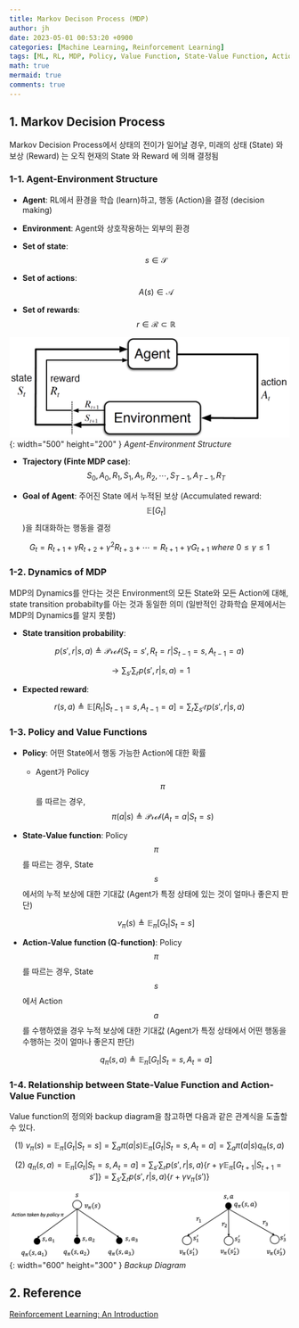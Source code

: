 ```yaml
---
title: Markov Decison Process (MDP)
author: jh
date: 2023-05-01 00:53:20 +0900
categories: [Machine Learning, Reinforcement Learning]
tags: [ML, RL, MDP, Policy, Value Function, State-Value Function, Action-Value Function, Q-function]
math: true
mermaid: true
comments: true
---
```


## 1. Markov Decision Process 

Markov Decision Process에서 상태의 전이가 일어날 경우, 미래의 상태 (State) 와 보상 (Reward) 는 오직 현재의 State 와 Reward 에 의해 결정됨

### 1-1. Agent-Environment Structure

- **Agent**: 
RL에서 환경을 학습 (learn)하고, 행동 (Action)을 결정 (decision making)

- **Environment**: 
Agent와 상호작용하는 외부의 환경

- **Set of state**: $$ s \in \mathcal{S} $$

- **Set of actions**: $$ A(s) \in \mathcal{A} $$

- **Set of rewards**: $$ r \in \mathcal{R} \subset \mathbb{R} $$

![agent-env-structure](/assets/img/posts/mdp/agent_env_structure.png){: width="500" height="200" }
_Agent-Environment Structure_

- **Trajectory (Finte MDP case)**: $$ S_0, A_0, R_1, S_1, A_1, R_2, \cdots, S_{T-1}, A_{T-1}, R_{T} $$

- **Goal of Agent**: 주어진 State 에서 누적된 보상 (Accumulated reward: $$ \mathbb{E}[G_t] $$ )을 최대화하는 행동을 결정

$$ G_t = R_{t+1} + \gamma R_{t+2} + \gamma^2 R_{t+3} + \cdots = R_{t+1} + \gamma G_{t+1} \ where \ 0 \leq \gamma \leq 1$$

### 1-2. Dynamics of MDP

MDP의 Dynamics를 안다는 것은 Environment의 모든 State와 모든 Action에 대해, state transition probabilty를 아는 것과 동일한 의미
(일반적인 강화학습 문제에서는 MDP의 Dynamics를 알지 못함)

- **State transition probability**: 

$$ p(s', r | s, a) \triangleq \mathcal{Prob}(S_t=s', R_t=r | S_{t-1}=s, A_{t-1}=a) $$

$$\rightarrow \sum_{s'}\sum_{r} p(s',r|s, a)=1 $$

- **Expected reward**:

$$ r(s, a) \triangleq \mathbb{E}[R_t | S_{t-1}=s, A_{t-1}=a] = \sum_{r}\sum_{s'} r p(s', r | s, a) $$

### 1-3. Policy and Value Functions

- **Policy**: 어떤 State에서 행동 가능한 Action에 대한 확률 

    + Agent가 Policy $$\pi$$를 따르는 경우, 
        $$ \pi(a|s) \triangleq \mathcal{Prob}(A_t=a|S_t=s) $$

- **State-Value function**: Policy $$\pi$$를 따르는 경우, State $$s$$ 에서의 누적 보상에 대한 기대값 (Agent가 특정 상태에 있는 것이 얼마나 좋은지 판단)

    $$v_{\pi}(s) \triangleq \mathbb{E}_{\pi}\left[G_t|S_t=s\right]$$

- **Action-Value function (Q-function)**: Policy $$\pi$$를 따르는 경우, State $$s$$에서 Action $$a$$를 수행하였을 경우 누적 보상에 대한 기대값 (Agent가 특정 상태에서 어떤 행동을 수행하는 것이 얼마나 좋은지 판단)

    $$q_{\pi}(s, a) \triangleq \mathbb{E}_{\pi}\left[G_t|S_t=s, A_t=a \right]$$

### 1-4. Relationship between State-Value Function and Action-Value Function

Value function의 정의와 backup diagram을 참고하면 다음과 같은 관계식을 도출할 수 있다.

$$ (1) \ v_{\pi}(s) = \mathbb{E}_{\pi}\left[G_t|S_t=s\right] = \sum_{a} \pi(a|s) \mathbb{E}_{\pi}\left[G_t|S_t=s, A_t=a \right] = \sum_{a} \pi(a|s)q_{\pi}(s, a)$$

$$ (2) \ q_{\pi}(s, a) = \mathbb{E}_{\pi}\left[G_t|S_t=s, A_t=a \right] = \sum_{s'}\sum_{r}p(s', r|s, a)\left\{ r + \gamma \mathbb{E}_{\pi} \left[ G_{t+1}| S_{t+1}=s' \right] \right\} = \sum_{s'}\sum_{r}p(s', r|s, a) \left\{ r + \gamma v_{\pi}(s') \right\}$$

![backup-diagram](/assets/img/posts/mdp/backup_diagram.png){: width="600" height="300" }
_Backup Diagram_

## 2. Reference
[Reinforcement Learning: An Introduction](http://incompleteideas.net/book/the-book.html)